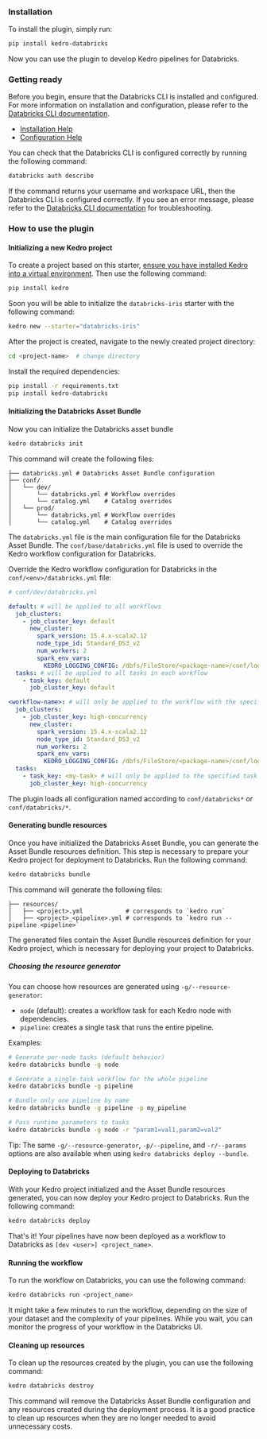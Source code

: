 ### Installation

To install the plugin, simply run:

```bash
pip install kedro-databricks
```

Now you can use the plugin to develop Kedro pipelines for Databricks.

### Getting ready

Before you begin, ensure that the Databricks CLI is installed and configured. For more information on installation and configuration, please refer to the [Databricks CLI documentation](https://docs.databricks.com/dev-tools/cli/index.html).

- [Installation Help](https://docs.databricks.com/en/dev-tools/cli/install.html)
- [Configuration Help](https://docs.databricks.com/en/dev-tools/cli/authentication.html)

You can check that the Databricks CLI is configured correctly by running the following command:

```bash
databricks auth describe
```

If the command returns your username and workspace URL, then the Databricks CLI is configured correctly. If you see an error message, please refer to the [Databricks CLI documentation](https://docs.databricks.com/aws/en/dev-tools/cli/authentication) for troubleshooting.

### How to use the plugin

#### Initializing a new Kedro project

To create a project based on this starter, [ensure you have installed Kedro into a virtual environment](https://docs.kedro.org/en/stable/get_started/install.html). Then use the following command:

```bash
pip install kedro
```

Soon you will be able to initialize the `databricks-iris` starter with the following command:

```bash
kedro new --starter="databricks-iris"
```

After the project is created, navigate to the newly created project directory:

```bash
cd <project-name>  # change directory
```

Install the required dependencies:

```bash
pip install -r requirements.txt
pip install kedro-databricks
```

#### Initializing the Databricks Asset Bundle

Now you can initialize the Databricks asset bundle

```bash
kedro databricks init
```

This command will create the following files:

```
├── databricks.yml # Databricks Asset Bundle configuration
├── conf/
│   └── dev/
│       └── databricks.yml # Workflow overrides
│       └── catalog.yml    # Catalog overrides
│   └── prod/
│       └── databricks.yml # Workflow overrides
│       └── catalog.yml    # Catalog overrides
```

The `databricks.yml` file is the main configuration file for the Databricks Asset Bundle. The `conf/base/databricks.yml` file is used to override the Kedro workflow configuration for Databricks.

Override the Kedro workflow configuration for Databricks in the `conf/<env>/databricks.yml` file:

```yaml
# conf/dev/databricks.yml

default: # will be applied to all workflows
  job_clusters:
    - job_cluster_key: default
      new_cluster:
        spark_version: 15.4.x-scala2.12
        node_type_id: Standard_DS3_v2
        num_workers: 2
        spark_env_vars:
          KEDRO_LOGGING_CONFIG: /dbfs/FileStore/<package-name>/conf/logging.yml
  tasks: # will be applied to all tasks in each workflow
    - task_key: default
      job_cluster_key: default

<workflow-name>: # will only be applied to the workflow with the specified name
  job_clusters:
    - job_cluster_key: high-concurrency
      new_cluster:
        spark_version: 15.4.x-scala2.12
        node_type_id: Standard_DS3_v2
        num_workers: 2
        spark_env_vars:
          KEDRO_LOGGING_CONFIG: /dbfs/FileStore/<package-name>/conf/logging.yml
  tasks:
    - task_key: <my-task> # will only be applied to the specified task in the specified workflow
      job_cluster_key: high-concurrency
```

The plugin loads all configuration named according to `conf/databricks*` or `conf/databricks/*`.

#### Generating bundle resources

Once you have initialized the Databricks Asset Bundle, you can generate the Asset Bundle resources definition. This step is necessary to prepare your Kedro project for deployment to Databricks. Run the following command:

```bash
kedro databricks bundle
```

This command will generate the following files:

```
├── resources/
│   ├── <project>.yml            # corresponds to `kedro run`
│   ├── <project>_<pipeline>.yml # corresponds to `kedro run --pipeline <pipeline>`
```

The generated files contain the Asset Bundle resources definition for your Kedro project, which is necessary for deploying your project to Databricks.

##### Choosing the resource generator

You can choose how resources are generated using `-g/--resource-generator`:

- `node` (default): creates a workflow task for each Kedro node with dependencies.
- `pipeline`: creates a single task that runs the entire pipeline.

Examples:

```bash
# Generate per-node tasks (default behavior)
kedro databricks bundle -g node

# Generate a single-task workflow for the whole pipeline
kedro databricks bundle -g pipeline

# Bundle only one pipeline by name
kedro databricks bundle -g pipeline -p my_pipeline

# Pass runtime parameters to tasks
kedro databricks bundle -g node -r "param1=val1,param2=val2"
```

Tip: The same `-g/--resource-generator`, `-p/--pipeline`, and `-r/--params` options are also available when using `kedro databricks deploy --bundle`.

#### Deploying to Databricks

With your Kedro project initialized and the Asset Bundle resources generated, you can now deploy your Kedro project to Databricks. Run the following command:

```bash
kedro databricks deploy
```

That's it! Your pipelines have now been deployed as a workflow to Databricks as `[dev <user>] <project_name>`.

#### Running the workflow

To run the workflow on Databricks, you can use the following command:

```bash
kedro databricks run <project_name>
```

It might take a few minutes to run the workflow, depending on the size of your dataset and the complexity of your pipelines. While you wait, you can monitor the progress of your workflow in the Databricks UI.

#### Cleaning up resources

To clean up the resources created by the plugin, you can use the following command:

```bash
kedro databricks destroy
```

This command will remove the Databricks Asset Bundle configuration and any resources created during the deployment process. It is a good practice to clean up resources when they are no longer needed to avoid unnecessary costs.
